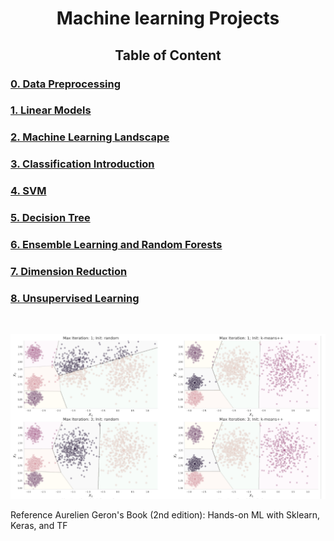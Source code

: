 <div align="center"><h1> Machine learning Projects</h1></div>

<div align="center"><h2>Table of Content</h2></div>
<h3> <a href="/Data_Preprocessing.ipynb"> 0. Data Preprocessing </a> </h3>
<h3> <a href="/Linear_Models.ipynb"> 1. Linear Models </a> </h3>
<h3> <a href="/The_Machine_Learning_Landscape.ipynb"> 2. Machine Learning Landscape </a>  </h3>
<h3> <a href="/Classification_Intro.ipynb"> 3. Classification Introduction </a> </h3>
<h3> <a href="/SVM.ipynb"> 4. SVM </a>  </h3>
<h3> <a href="/DecisionTree.ipynb"> 5. Decision Tree </a>  </h3>
<h3> <a href="/EnsembleLearning_and_RandomForests.ipynb"> 6. Ensemble Learning and Random Forests </a> </h3>
<h3> <a href="/Dimension_Reduction.ipynb"> 7. Dimension Reduction </a>  </h3>
<h3> <a href="/Unsupervised_Learning.ipynb"> 8. Unsupervised Learning </a> </h3> 


<br/>

![Machine Learning](/clustering.PNG)

Reference
Aurelien Geron's Book (2nd edition): Hands-on ML with Sklearn, Keras, and TF

